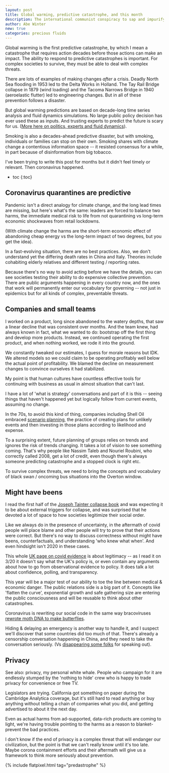 ```yaml
---
layout: post
title: Global warming, predictive catastrophe, and this month
description: The international communist conspiracy to sap and impurify all of our precious bodily fluids
author: Abe Winter
new: true
categories: precious fluids
---
```


Global warming is the first predictive catastrophe, by which I mean a catastrophe that requires action decades before those actions can make an impact. The ability to respond to predictive catastrophes is important. For complex societies to survive, they must be able to deal with complex threats.

There are lots of examples of making changes *after* a crisis.
Deadly North Sea flooding in 1953 led to the Delta Works in Holland.
The Tay Rail Bridge collapse in 1879 (wind loading) and the Tacoma Narrows Bridge in 1940 (aeroelastic flutter) led to engineering changes.
But in all of these prevention follows a disaster.

But global warming predictions are based on decade-long time series analysis and fluid dynamics simulations.
No large public policy decision has ever used these as inputs.
And trusting experts to predict the future is scary for us.
([More here on politics, experts and fluid dynamics](https://www.youtube.com/watch?v=N1KvgtEnABY)).

Smoking is also a decades-ahead predictive disaster,
but with smoking, individuals or families can stop on their own.
Smoking shares with climate change a contentious information space --
it resisted consensus for a while, in part because of disinformation from big tobacco.

I've been trying to write this post for months but it didn't feel timely or relevant.
Then coronavirus happened.

* toc
{:toc}

## Coronavirus quarantines are predictive

Pandemic isn't a direct analogy for climate change, and the long lead times are missing, but here's what's the same:
leaders are forced to balance two harms, the immediate medical risk to life from not quarantining vs long-term economic shockwaves from retail lockdowns.

(With climate change the harms are the short-term economic effect of abandoning cheap energy vs the long-term impact of two degrees, but you get the idea).

In a fast-evolving situation, there are no best practices.
Also, we don't understand yet the differing death rates in China and Italy.
Theories include cohabiting elderly relatives and different testing / reporting rates.

Because there's no way to avoid acting before we have the details, you can see societies testing their ability to do expensive collective prevention.
There are public arguments happening in every country now, and the ones that work will permanently enter our vocabulary for governing --
not just in epidemics but for all kinds of complex, preventable threats.

## Companies and small teams

I worked on a product, long since abandoned to the watery depths, that saw a linear decline that was consistent over months.
And the team knew, had always known in fact, what we wanted to do:
bootstrap off the first thing and develop more products.
Instead, we continued operating the first product, and when nothing worked, we rode it into the ground.

We constantly tweaked our estimates, I guess for morale reasons but IDK.
We altered models so we could claim to be operating profitably well below the actual point of profitability.
We blamed the decline on measurement changes to convince ourselves it had stabilized.

My point is that human cultures have countless effective tools for continuing with business as usual in almost situation that can't last.

I have a lot of 'what is strategy' conversations and part of it is this --
seeing things that haven't happened yet but logically follow from current events, assuming no change.

In the 70s, to avoid this kind of thing, companies including Shell Oil embraced [scenario planning](https://en.wikipedia.org/wiki/Scenario_planning),
the practice of creating plans for unlikely events and then investing in those plans according to likelihood and expense.

To a surprising extent, future planning of groups relies on trends and ignores the risk of trends changing.
It takes a lot of vision to see something coming.
That's why people like Nassim Taleb and Nouriel Roubini, who correctly called 2008, get a lot of credit, even though there's always someone predicting catastrophe and a stopped clock is right etc.

To survive complex threats, we need to bring the concepts and vocabulary of black swan / oncoming bus situations into the Overton window.

## Might have beens

I read the first half of the [Joseph Tainter collapse book](https://en.wikipedia.org/wiki/Joseph_Tainter)
and was expecting it to be about external triggers for collapse,
and was surprised that he devoted a lot of space to how societies legitimize their social order.

Like we always do in the presence of uncertainty,
in the aftermath of covid people will place blame and other people will try to prove that their actions were correct.
But there's no way to discuss correctness without might have beens, counterfactuals, and understanding 'who knew what when'.
And even hindsight isn't 2020 in these cases.

This whole [UK page on covid evidence](https://www.gov.uk/government/news/coronavirus-covid-19-scientific-evidence-supporting-the-uk-government-response) is about legitimacy --
as I read it on 3/20 it doesn't say what the UK's policy is, or even contain any arguments about how to go from observational evidence to policy.
It does talk a lot about confidence, polling, and transparency.

This year will be a major test of our ability to toe the line between medical & economic danger.
The public relations side is a big part of it.
Concepts like 'flatten the curve', exponential growth and safe gathering size are entering the public consciousness and will be reusable to think about other catastrophes. 

Coronavirus is rewriting our social code in the same way bracoviruses [rewrote moth DNA to make butterflies](https://journals.plos.org/plosgenetics/article?id=10.1371/journal.pgen.1005470).

Hiding & delaying an emergency is another way to handle it, and I suspect we'll discover that some countries did too much of that.
There's already a censorship conversation happening in China, and they need to take the conversation seriously.
(Vs [disappearing some folks](https://thehill.com/policy/international/487617-chinese-property-tycoon-disappears-after-criticizing-xi-jinpings) for speaking out).

## Privacy

See also: privacy, my personal white whale.
People who campaign for it are endlessly stumped by the 'nothing to hide' crew who is happy to trade privacy for convenience or free TV.

Legislators are trying. California got something on paper during the Cambridge Analytica coverage,
but it's still hard to read anything or buy anything without telling a chain of companies what you did,
and getting advertised to about it the next day.

Even as actual harms from ad-supported, data-rich products are coming to light,
we're having trouble pointing to the harms as a reason to blanket-prevent the bad practices.

I don't know if the end of privacy is a complex threat that will endanger our civilization,
but the point is that we can't really know until it's too late.
Maybe corona containment efforts and their aftermath will give us a framework to think more seriously about prevention.

{% include flatpixel.html tag="predastrophe" %}
